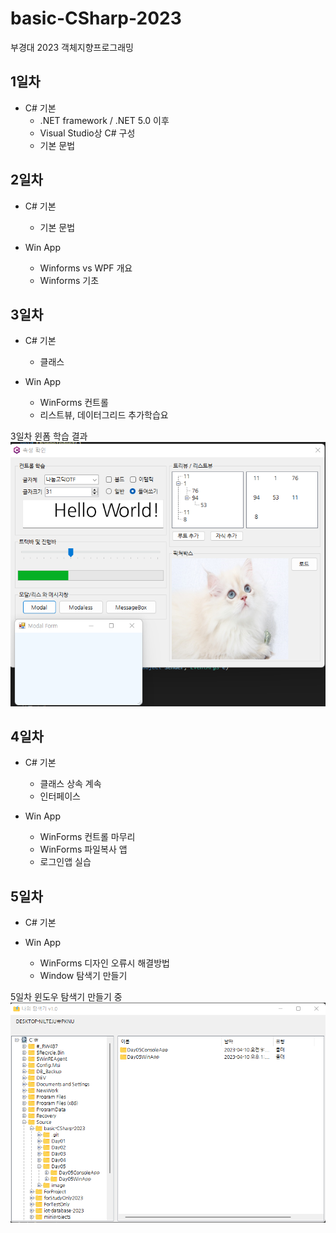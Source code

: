 # basic-CSharp-2023
부경대 2023 객체지향프로그래밍

## 1일차
- C# 기본
	- .NET framework / .NET 5.0 이후
	- Visual Studio상 C# 구성
	- 기본 문법

## 2일차
- C# 기본
	- 기본 문법

- Win App
	- Winforms vs WPF 개요
	- Winforms 기초

## 3일차
- C# 기본
	- 클래스
	
- Win App
	- WinForms 컨트롤
	- 리스트뷰, 데이터그리드 추가학습요

3일차 윈폼 학습 결과
<img src ="https://github.com/Tarel-Github/basic-CSharp-2023/blob/main/image/winforms01.png?raw=true" width="700">


## 4일차
- C# 기본
	- 클래스 상속 계속
	- 인터페이스

- Win App
	- WinForms 컨트롤 마무리
	- WinForms 파일복사 앱
	- 로그인앱 실습

## 5일차
- C# 기본

- Win App
	- WinForms 디자인 오류시 해결방법
	- Window 탐색기 만들기

5일차 윈도우 탐색기 만들기 중
<img src ="https://github.com/Tarel-Github/basic-CSharp-2023/blob/main/image/winforms02.png?raw=true" width="700">
